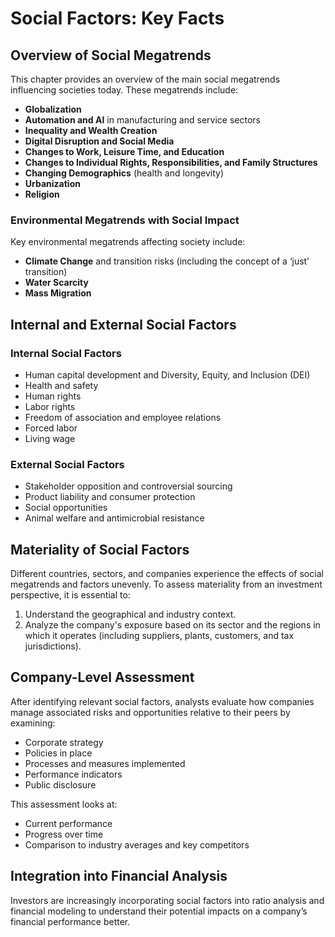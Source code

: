 # Social Factors: Key Facts

## Overview of Social Megatrends
This chapter provides an overview of the main social megatrends influencing societies today. These megatrends include:

- **Globalization**
- **Automation and AI** in manufacturing and service sectors
- **Inequality and Wealth Creation**
- **Digital Disruption and Social Media**
- **Changes to Work, Leisure Time, and Education**
- **Changes to Individual Rights, Responsibilities, and Family Structures**
- **Changing Demographics** (health and longevity)
- **Urbanization**
- **Religion**

### Environmental Megatrends with Social Impact
Key environmental megatrends affecting society include:

- **Climate Change** and transition risks (including the concept of a ‘just’ transition)
- **Water Scarcity**
- **Mass Migration**

## Internal and External Social Factors
### Internal Social Factors
- Human capital development and Diversity, Equity, and Inclusion (DEI)
- Health and safety
- Human rights
- Labor rights
- Freedom of association and employee relations
- Forced labor
- Living wage

### External Social Factors
- Stakeholder opposition and controversial sourcing
- Product liability and consumer protection
- Social opportunities
- Animal welfare and antimicrobial resistance

## Materiality of Social Factors
Different countries, sectors, and companies experience the effects of social megatrends and factors unevenly. To assess materiality from an investment perspective, it is essential to:

1. Understand the geographical and industry context.
2. Analyze the company's exposure based on its sector and the regions in which it operates (including suppliers, plants, customers, and tax jurisdictions).

## Company-Level Assessment
After identifying relevant social factors, analysts evaluate how companies manage associated risks and opportunities relative to their peers by examining:

- Corporate strategy
- Policies in place
- Processes and measures implemented
- Performance indicators
- Public disclosure

This assessment looks at:

- Current performance
- Progress over time
- Comparison to industry averages and key competitors

## Integration into Financial Analysis
Investors are increasingly incorporating social factors into ratio analysis and financial modeling to understand their potential impacts on a company’s financial performance better.
